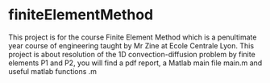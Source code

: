 # finiteElementMethod
This project is for the course Finite Element Method which is a penultimate year course of engineering taught by Mr Zine at Ecole Centrale Lyon. This project is about resolution of the 1D convection-diffusion problem by finite elements P1 and P2, you will find a pdf report, a Matlab main file main.m and useful matlab functions .m

